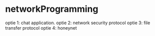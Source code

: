 # networkProgramming

optie 1: chat application.
optie 2: network security protocol
optie 3: file transfer protocol 
optie 4: honeynet 
